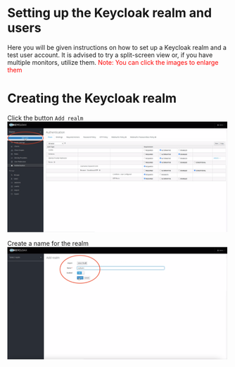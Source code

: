 # Setting up the Keycloak realm and users
Here you will be given instructions on how to set up a Keycloak realm and a test user account. It is advised to try a split-screen view or, if you have multiple monitors, utilize them.
<span style="color:red">Note: You can click the images to enlarge them</span>

# Creating the Keycloak realm 

Click the button `Add realm`
<img src="https://github.com/wska/Katakoda-scenarios/blob/main/secure-api-endpoint-using-keycloak/img/1.png?raw=true" width="500">

Create a name for the realm
<img src="https://github.com/wska/Katakoda-scenarios/blob/main/secure-api-endpoint-using-keycloak/img/2.png?raw=true" width="500">

